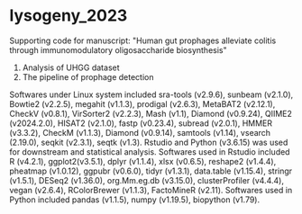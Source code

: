# lysogeny_2023
Supporting code for manuscript: "Human gut prophages alleviate colitis through immunomodulatory oligosaccharide biosynthesis"
1. Analysis of UHGG dataset
2. The pipeline of prophage detection

Softwares under Linux system included sra-tools (v2.9.6), sunbeam (v2.1.0), Bowtie2 (v2.2.5), megahit (v1.1.3), prodigal (v2.6.3), MetaBAT2 (v2.12.1), CheckV (v0.8.1), VirSorter2 (v2.2.3), Mash (v1.1), Diamond (v0.9.24), QIIME2 (v2024.2.0), HISAT2 (v2.1.0), fastp (v0.23.4), subread (v2.0.1), HMMER (v3.3.2), CheckM (v1.1.3), Diamond (v0.9.14), samtools (v1.14), vsearch (2.19.0), seqkit (v2.3.1), seqtk (v1.3). Rstudio and Python (v3.6.15) was used for downstream and statistical analysis. Softwares used in Rstudio included R (v4.2.1), ggplot2(v3.5.1), dplyr (v1.1.4), xlsx (v0.6.5), reshape2 (v1.4.4), pheatmap (v1.0.12), ggpubr (v0.6.0), tidyr (v1.3.1), data.table (v1.15.4), stringr (v1.5.1), DESeq2 (v1.36.0), org.Mm.eg.db (v3.15.0), clusterProfiler (v4.4.4), vegan (v2.6.4), RColorBrewer (v1.1.3), FactoMineR (v2.11). Softwares used in Python included  pandas (v1.1.5), numpy (v1.19.5), biopython (v1.79).
